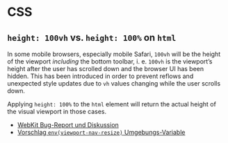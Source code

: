 # CSS

## `height: 100vh` vs. `height: 100%` on `html`

In some mobile browsers, especially mobile Safari, `100vh` will be the height of the viewport *including* the bottom toolbar, i. e. `100vh` is the viewport’s height after the user has scrolled down and the browser UI has been hidden. This has been introduced in order to prevent reflows and unexpected style updates due to `vh` values changing while the user scrolls down.

Applying `height: 100%` to the `html` element will return the actual height of the visual viewport in those cases.

* [WebKit Bug-Report und Diskussion](https://bugs.webkit.org/show_bug.cgi?id=141832)
* [Vorschlag `env(viewport-nav-resize)` Umgebungs-Variable](https://github.com/w3c/csswg-drafts/issues/2630)
